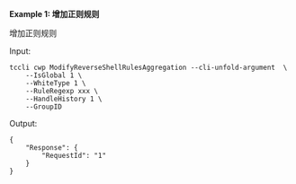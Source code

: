 **Example 1: 增加正则规则**

增加正则规则

Input: 

```
tccli cwp ModifyReverseShellRulesAggregation --cli-unfold-argument  \
    --IsGlobal 1 \
    --WhiteType 1 \
    --RuleRegexp xxx \
    --HandleHistory 1 \
    --GroupID 
```

Output: 
```
{
    "Response": {
        "RequestId": "1"
    }
}
```

